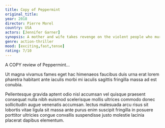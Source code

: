 ```yaml
---
title: Copy of Peppermint
original_title: 
year: 2018
director: Pierre Morel
country: USA
actors: [Jennifer Garner]
synopsis: A mother and wife takes revenge on the violent people who murdered her child and husband.
genre: action-thriller
mood: [exciting,fast,tense]
rating: 7/10
---
```

A COPY review of Peppermint...

Ut magna vivamus fames eget hac himenaeos faucibus duis urna erat lorem pharetra habitant ante iaculis morbi mi iaculis sagittis fringilla massa ad est conubia.

Pellentesque gravida aptent odio nisl accumsan vel quisque praesent consequat nulla nibh euismod scelerisque mollis ultrices commodo donec sollicitudin augue venenatis accumsan. lectus malesuada arcu risus sit lobortis vitae ligula sit massa ante purus enim suscipit fringilla in posuere porttitor ultricies congue convallis suspendisse justo molestie lacinia placerat dapibus elementum.